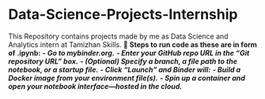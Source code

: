 # Data-Science-Projects-Internship
This Repository contains  projects made by me  as Data Science and Analytics intern at Tamizhan Skills.
**🚀 Steps to run code as these are in form of .ipynb:**
***- Go to mybinder.org.***
***- Enter your GitHub repo URL in the “Git repository URL” box.***
***- (Optional) Specify a branch, a file path to the notebook, or a startup file.***
***- Click “Launch” and Binder will:***
***- Build a Docker image from your environment file(s).***
***- Spin up a container and open your notebook interface—hosted in the cloud.***

